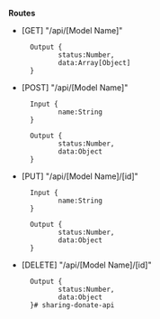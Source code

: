 **Routes**

  

- [GET] "/api/[Model Name]"

    	Output {
			   status:Number,
			   data:Array[Object] 
    	}

- [POST] "/api/[Model Name]"

    	Input {
			   name:String        
    	}

    	Output {
			   status:Number,
			   data:Object 
    	}

- [PUT] "/api/[Model Name]/[id]"

    	Input {
			   name:String        
    	}

    	Output {
			   status:Number,
			   data:Object 
    	}

- [DELETE] "/api/[Model Name]/[id]"

    	Output {
			   status:Number,
			   data:Object 
    	}#   s h a r i n g - d o n a t e - a p i  
 